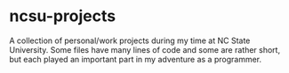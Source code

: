 # ncsu-projects
A collection of personal/work projects during my time at NC State University. Some files have many lines of code and some are rather short,
but each played an important part in my adventure as a programmer. 
